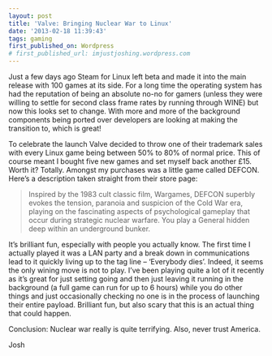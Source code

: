 ```yaml
---
layout: post
title: 'Valve: Bringing Nuclear War to Linux'
date: '2013-02-18 11:39:43'
tags: gaming
first_published_on: Wordpress
# first_published_url: imjustjoshing.wordpress.com
---
```


Just a few days ago Steam for Linux left beta and made it into the main release with 100 games at its side. For a long time the operating system has had the reputation of being an absolute no-no for gamers (unless they were willing to settle for second class frame rates by running through WINE) but now this looks set to change. With more and more of the background components being ported over developers are looking at making the transition to, which is great!

To celebrate the launch Valve decided to throw one of their trademark sales with every Linux game being between 50% to 80% of normal price. This of course meant I bought five new games and set myself back another £15. Worth it? Totally. Amongst my purchases was a little game called DEFCON. Here’s a description taken straight from their store page:

> Inspired by the 1983 cult classic film, Wargames, DEFCON superbly evokes the tension, paranoia and suspicion of the Cold War era, playing on the fascinating aspects of psychological gameplay that occur during strategic nuclear warfare. You play a General hidden deep within an underground bunker.

It’s brilliant fun, especially with people you actually know. The first time I actually played it was a LAN party and a break down in communications lead to it quickly living up to the tag line – ‘Everybody dies’. Indeed, it seems the only wining move is not to play. I’ve been playing quite a lot of it recently as it’s great for just setting going and then just leaving it running in the background (a full game can run for up to 6 hours) while you do other things and just occasionally checking no one is in the process of launching their entire payload. Brilliant fun, but also scary that this is an actual thing that could happen.

Conclusion: Nuclear war really is quite terrifying. Also, never trust America.

Josh

